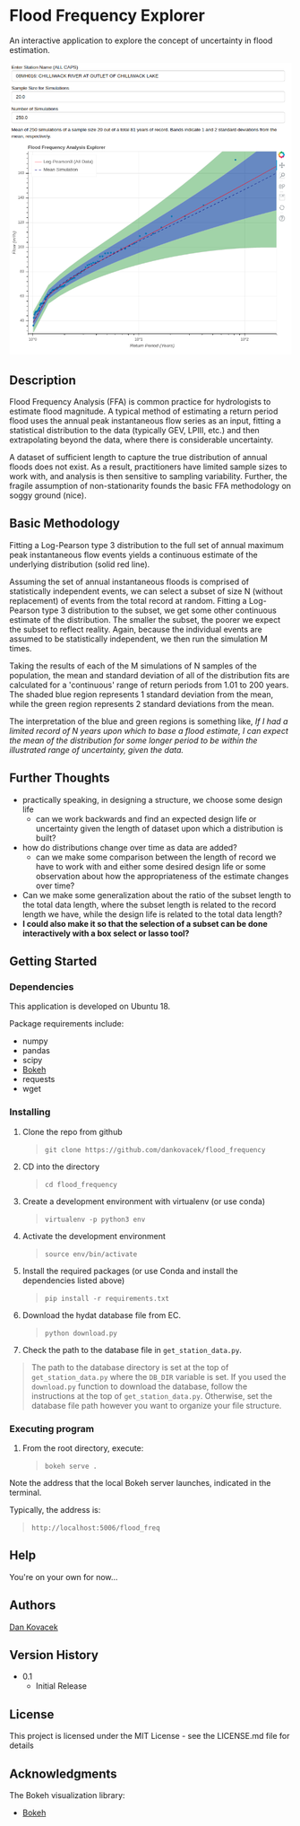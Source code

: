 # Flood Frequency Explorer

An interactive application to explore the concept of uncertainty in flood estimation.

![Screen Capture of basic UI](img/screencap.png)

## Description

Flood Frequency Analysis (FFA) is common practice for hydrologists to estimate flood magnitude.  A typical method of estimating a return period flood uses the annual peak  instantaneous flow series as an input, fitting a statistical distribution to the data (typically GEV, LPIII, etc.) and then extrapolating beyond the data, where there is considerable uncertainty.

A dataset of sufficient length to capture the true distribution of annual floods does not exist.  As a result, practitioners have limited sample sizes to work with, and analysis is then sensitive to sampling variability.  Further, the fragile assumption of non-stationarity founds the basic FFA methodology on soggy ground (nice).

## Basic Methodology

Fitting a Log-Pearson type 3 distribution to the full set of annual maximum peak instantaneous flow events yields a continuous estimate of the underlying distribution (solid red line).

Assuming the set of annual instantaneous floods is comprised of statistically independent events, we can select a subset of size N (without replacement) of events from the total record at random.  Fitting a Log-Pearson type 3 distribution to the subset, we get some other continuous estimate of the distribution.  The smaller the subset, the poorer we expect the subset to reflect reality.  Again, because the individual events are assumed to be statistically independent, we then run the simulation M times.

Taking the results of each of the M simulations of N samples of the population, the mean and standard deviation of all of the distribution fits are calculated for a 'continuous' range of return periods from 1.01 to 200 years.  The shaded blue region represents 1 standard deviation from the mean, while the green region represents 2 standard deviations from the mean.

The interpretation of the blue and green regions is something like, *If I had a limited record of N years upon which to base a flood estimate, I can expect the mean of the distribution for some longer period to be within the illustrated range of uncertainty, given the data.*

## Further Thoughts

* practically speaking, in designing a structure, we choose some design life
  * can we work backwards and find an expected design life or uncertainty given the length of dataset upon which a distribution is built?
* how do distributions change over time as data are added?
  * can we make some comparison between the length of record we have to work with and either some desired design life or some observation about how the appropriateness of the estimate changes over time?
* Can we make some generalization about the ratio of the subset length to the total data length, where the subset length is related to the record length we have, while the design life is related to the total data length?
* **I could also make it so that the selection of a subset can be done interactively with a box select or lasso tool?**

## Getting Started

### Dependencies

This application is developed on Ubuntu 18.

Package requirements include:

* numpy
* pandas
* scipy
* [Bokeh](https://bokeh.pydata.org/en/latest/index.html)
* requests
* wget

### Installing

1. Clone the repo from github
    >`git clone https://github.com/dankovacek/flood_frequency`

2. CD into the directory
    >`cd flood_frequency`

3. Create a development environment with virtualenv (or use conda)
    >`virtualenv -p python3 env`

4. Activate the development environment
    >`source env/bin/activate`

5. Install the required packages (or use Conda and install the dependencies listed above)
    >`pip install -r requirements.txt`

6. Download the hydat database file from EC.
    >`python download.py`

7. Check the path to the database file in `get_station_data.py`.

>  The path to the database directory is set at the top of `get_station_data.py` where the `DB_DIR` variable is set.  If you used the `download.py` function to download the database, follow the instructions at the top of `get_station_data.py`.  Otherwise, set the database file path however you want to organize your file structure.  


### Executing program

1. From the root directory, execute:
    >`bokeh serve .`

Note the address that the local Bokeh server launches, indicated in the terminal.

Typically, the address is:

>`http://localhost:5006/flood_freq`

## Help

You're on your own for now...

## Authors

[Dan Kovacek](https://github.com/dankovacek)

## Version History

* 0.1
  * Initial Release

## License

This project is licensed under the MIT License - see the LICENSE.md file for details

## Acknowledgments

The Bokeh visualization library:

* [Bokeh](https://https://bokeh.org/)
